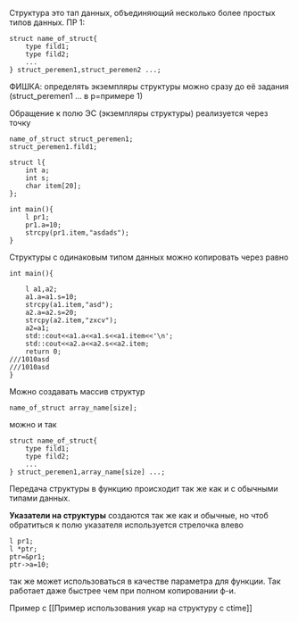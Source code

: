 Структура это тап данных, объединяющий несколько более простых типов данных.
ПР 1:
```
struct name_of_struct{
	type fild1;
	type fild2;
	...
} struct_peremen1,struct_peremen2 ...;
```
ФИШКА:
определять экземпляры структуры можно сразу до её задания (struct_peremen1 ... в р=примере 1)

Обращение к полю ЭС (экземпляры структуры) реализуется через точку
```
name_of_struct struct_peremen1;
struct_peremen1.fild1;
```
```
struct l{
    int a;
    int s;
    char item[20];
};

int main(){
	l pr1;
	pr1.a=10;
	strcpy(pr1.item,"asdads");
}
```

Структуры с одинаковым типом данных можно копировать через равно 
```
int main(){

    l a1,a2;
    a1.a=a1.s=10;
    strcpy(a1.item,"asd");
    a2.a=a2.s=20;
    strcpy(a2.item,"zxcv");
    a2=a1;
    std::cout<<a1.a<<a1.s<<a1.item<<'\n';
    std::cout<<a2.a<<a2.s<<a2.item;
    return 0; 
///1010asd
///1010asd
}
```
Можно создавать массив структур
```
name_of_struct array_name[size];
```
можно и так 
```
struct name_of_struct{
	type fild1;
	type fild2;
	...
} struct_peremen1,array_name[size] ...;
```

Передача структуры в функцию происходит так же как и с обычными типами данных.

**Указатели на структуры**
создаются так же как и обычные, но чтоб обратиться к полю указателя используется стрелочка влево
```
l pr1;
l *ptr;
ptr=&pr1;
ptr->a=10;
```

так же может использоваться в качестве параметра для функции.
Так работает даже быстрее чем при полном копировании ф-и.

Пример с <ctime>
[[Пример использования укap на структуру с ctime]]
